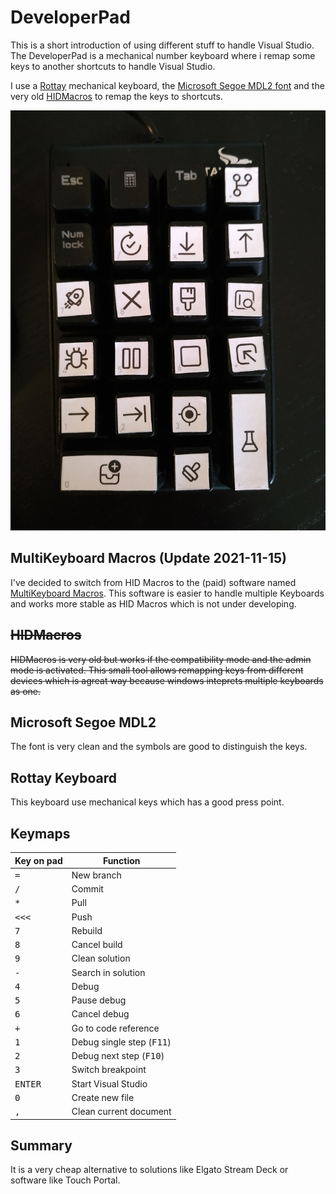 # DeveloperPad

This is a short introduction of using different stuff to handle Visual Studio. The DeveloperPad is a mechanical number keyboard where i remap some keys to another shortcuts to handle Visual Studio.

I use a [Rottay](https://www.amazon.de/gp/product/B08T98CSRY/ref=ppx_yo_dt_b_asin_title_o09_s00?ie=UTF8&psc=1) mechanical keyboard, the [Microsoft Segoe MDL2 font](https://docs.microsoft.com/de-de/typography/font-list/segoe-mdl2-assets) and the very old [HIDMacros](http://hidmacros.eu/) to remap the keys to shortcuts.

![](https://github.com/lutz/DeveloperPad/blob/337eda8c16f99d30a768435ceae401095741fd33/pad.jpg)

## MultiKeyboard Macros (Update 2021-11-15)

I've decided to switch from HID Macros to the (paid) software named [MultiKeyboard Macros](https://mediachance.com/multikeyboard/). This software is easier to handle multiple Keyboards and works more stable as HID Macros which is not under developing.

## ~~HIDMacros~~

~~HIDMacros is very old but works if the compatibility mode and the admin mode is activated. This small tool allows remapping keys from different devices which is agreat way because windows inteprets multiple keyboards as one.~~

## Microsoft Segoe MDL2

The font is very clean and the symbols are good to distinguish the keys.

## Rottay Keyboard

This keyboard use mechanical keys which has a good press point.

## Keymaps

| Key on pad        | Function                           |
| ----------------- | ---------------------------------- |
| <kbd>=</kbd>      | New branch                         |
| <kbd>/</kbd>      | Commit                             |
| <kbd>\*</kbd>     | Pull                               |
| <kbd>\<\<\<</kbd> | Push                               |
| <kbd>7</kbd>      | Rebuild                            |
| <kbd>8</kbd>      | Cancel build                       |
| <kbd>9</kbd>      | Clean solution                     |
| <kbd>-</kbd>      | Search in solution                 |
| <kbd>4</kbd>      | Debug                              |
| <kbd>5</kbd>      | Pause debug                        |
| <kbd>6</kbd>      | Cancel debug                       |
| <kbd>+</kbd>      | Go to code reference               |
| <kbd>1</kbd>      | Debug single step (<kbd>F11</kbd>) |
| <kbd>2</kbd>      | Debug next step (<kbd>F10</kbd>)   |
| <kbd>3</kbd>      | Switch breakpoint                  |
| <kbd>ENTER</kbd>  | Start Visual Studio                |
| <kbd>0</kbd>      | Create new file                    |
| <kbd>,</kbd>      | Clean current document             |

## Summary

It is a very cheap alternative to solutions like Elgato Stream Deck or software like Touch Portal.
